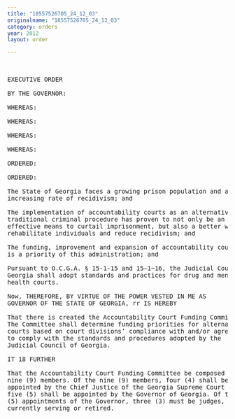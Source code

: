 ```yaml
---
title: "18557526705_24_12_03"
originalname: "18557526705_24_12_03"
category: orders
year: 2012
layout: order

---
```

<pre>
 

EXECUTIVE ORDER

BY THE GOVERNOR:

WHEREAS:

WHEREAS:

WHEREAS:

WHEREAS:

ORDERED:

ORDERED:

The State of Georgia faces a growing prison population and an
increasing rate of recidivism; and

The implementation of accountability courts as an alternative to
traditional criminal procedure has proven to not only be an
effective means to curtail imprisonment, but also a better way to
rehabilitate individuals and reduce recidivism; and

The funding, improvement and expansion of accountability courts
is a priority of this administration; and

Pursuant to O.C.G.A. § 15-1-15 and 15—1~16, the Judicial Council of
Georgia shall adopt standards and practices for drug and mental
health courts.

Now, THEREFORE, BY VIRTUE OF THE POWER VESTED IN ME AS
GOVERNOR OF THE STATE OF GEORGIA, rr IS HEREBY

That there is created the Accountability Court Funding Committee.
The Committee shall determine funding priorities for alternative
courts based on court divisions’ compliance with and/or agreement
to comply with the standards and procedures adopted by the
Judicial Council of Georgia.

IT 18 FURTHER

That the Accountability Court Funding Committee be composed of
nine (9) members. Of the nine (9) members, four (4) shall be
appointed by the Chief Justice of the Georgia Supreme Court and
five (5) shall be appointed by the Governor of Georgia. Of the ﬁve
(5) appointments of the Governor, three (3) must be judges, either
currently serving or retired.

</pre>
